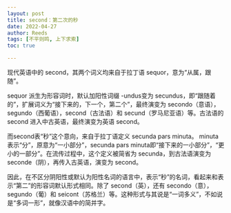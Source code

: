 ```yaml
---
layout: post
title: second：第二次的秒
date: 2022-04-27
author: Reeds
tags: [不平则鸣, 上下求索]
toc: true

---
```


现代英语中的 second，其两个词义均来自于拉丁语 sequor，意为“从属，跟随”。

sequor 派生为形容词时，默认加阳性词缀 -undus变为 secundus，即“跟随着的”，扩展词义为“接下来的，下一个，第二个”，最终演变为 secondo（意语），segundo（西葡语），second（古法语）和 secund（罗马尼亚语）等。古法语的 second 进入中古英语，最终演变为英语 second。

而second表“秒”这个意向，来自于拉丁语定义 secunda pars minuta。 minuta 表示“分”，原意为“一小部分”，secunda pars minuta即“接下来的一小部分”，“更小的一部分”。在流传过程中，这个定义被简省为 secunda，到古法语演变为 seconde（阴），再传入古英语，演变为 second。

因此，在不区分阴阳性或默认为阳性名词的语言中，表示“秒”的名词，看起来和表示“第二”的形容词默认形式相同。除了 second（英），还有 secondo（意）， segundo（葡）和 seicont（苏格兰）等。这种形式与其说是“一词多义”，不如说是“多词一形”，就像汉语中的简并字。